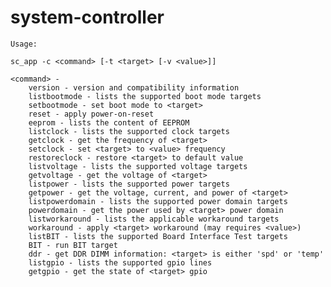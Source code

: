 # system-controller

	Usage:

	sc_app -c <command> [-t <target> [-v <value>]]

	<command> - 
		version - version and compatibility information
		listbootmode - lists the supported boot mode targets
		setbootmode - set boot mode to <target>
		reset - apply power-on-reset
		eeprom - lists the content of EEPROM
		listclock - lists the supported clock targets
		getclock - get the frequency of <target>
		setclock - set <target> to <value> frequency
		restoreclock - restore <target> to default value
		listvoltage - lists the supported voltage targets
		getvoltage - get the voltage of <target>
		listpower - lists the supported power targets
		getpower - get the voltage, current, and power of <target>
		listpowerdomain - lists the supported power domain targets
		powerdomain - get the power used by <target> power domain
		listworkaround - lists the applicable workaround targets
		workaround - apply <target> workaround (may requires <value>)
		listBIT - lists the supported Board Interface Test targets
		BIT - run BIT target
		ddr - get DDR DIMM information: <target> is either 'spd' or 'temp'
		listgpio - lists the supported gpio lines
		getgpio - get the state of <target> gpio
